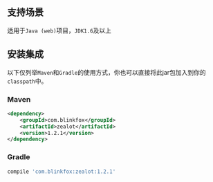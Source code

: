 ## 支持场景

适用于`Java (web)`项目，`JDK1.6`及以上

## 安装集成

以下仅列举`Maven`和`Gradle`的使用方式，你也可以直接将此jar包加入到你的`classpath`中。

### Maven

```xml
<dependency>
    <groupId>com.blinkfox</groupId>
    <artifactId>zealot</artifactId>
    <version>1.2.1</version>
</dependency>
```

### Gradle

```bash
compile 'com.blinkfox:zealot:1.2.1'
```
